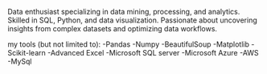Data enthusiast specializing in data mining, processing, and analytics. Skilled in SQL, Python, and data visualization.
Passionate about uncovering insights from complex datasets and optimizing data workflows.

my tools (but not limited to):
-Pandas
-Numpy
-BeautifulSoup
-Matplotlib
-Scikit-learn
-Advanced Excel
-Microsoft SQL server
-Microsoft Azure
-AWS
-MySql



<!---
Paulinekamatu/Paulinekamatu is a ✨ special ✨ repository because its `README.md` (this file) appears on your GitHub profile.
You can click the Preview link to take a look at your changes.
--->
